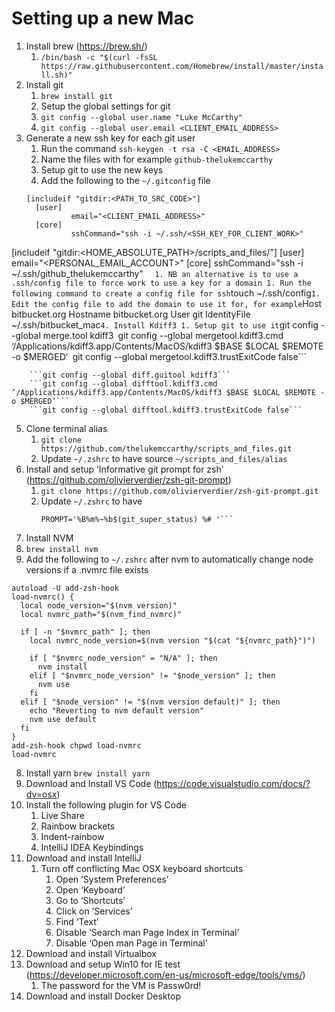 # Setting up a new Mac

1. Install brew (https://brew.sh/)
    1. ```/bin/bash -c "$(curl -fsSL https://raw.githubusercontent.com/Homebrew/install/master/install.sh)"```
2. Install git
    1. ```brew install git```
    1. Setup the global settings for git
      1. ```git config --global user.name "Luke McCarthy"```
      1. ```git config --global user.email <CLIENT_EMAIL_ADDRESS>```
3. Generate a new ssh key for each git user
    1. Run the command ```ssh-keygen -t rsa -C <EMAIL_ADDRESS>```
      1. Name the files with <serviceName-accountName> for example ```github-thelukemccarthy```
    1. Setup git to use the new keys
      1. Add the following to the ```~/.gitconfig``` file  
      ```
      [includeif "gitdir:<PATH_TO_SRC_CODE>"]
        [user]
                email="<CLIENT_EMAIL_ADDRESS>"
        [core]
                sshCommand="ssh -i ~/.ssh/<SSH_KEY_FOR_CLIENT_WORK>"

[includeif "gitdir:<HOME_ABSOLUTE_PATH>/scripts_and_files/"]
        [user]
                email="<PERSONAL_EMAIL_ACCOUNT>"
        [core]
                sshCommand="ssh -i ~/.ssh/github_thelukemccarthy"
      ```  
    1. NB an alternative is to use a .ssh/config file to force work to use a key for a domain
      1. Run the following command to create a config file for ssh ```touch ~/.ssh/config```
      1. Edit the config file to add the domain to use it for, for example
		  ```Host bitbucket.org
			  Hostname bitbucket.org
			  User git
			  IdentityFile ~/.ssh/bitbucket_mac```
4. Install Kdiff3
    1. Setup git to use it
		```git config --global merge.tool kdiff3```
		```git config --global mergetool.kdiff3.cmd ‘/Applications/kdiff3.app/Contents/MacOS/kdiff3 $BASE $LOCAL $REMOTE -o $MERGED’```
		```git config --global mergetool.kdiff3.trustExitCode false```

		```git config --global diff.guitool kdiff3```
		```git config --global difftool.kdiff3.cmd ‘/Applications/kdiff3.app/Contents/MacOS/kdiff3 $BASE $LOCAL $REMOTE -o $MERGED’```
		```git config --global difftool.kdiff3.trustExitCode false```
5. Clone terminal alias
    1. ```git clone https://github.com/thelukemccarthy/scripts_and_files.git```
    2. Update ```~/.zshrc``` to have source ```~/scripts_and_files/alias```
6. Install and setup ‘Informative git prompt for zsh’ (https://github.com/olivierverdier/zsh-git-prompt) 
    1. ```git clone https://github.com/olivierverdier/zsh-git-prompt.git```
    2. Update ```~/.zshrc``` to have 
		```source ~/zsh-git-prompt/zshrc.sh
		PROMPT='%B%m%~%b$(git_super_status) %# '```
7. Install NVM 
  1. ```brew install nvm```
  2. Add the following to ```~/.zshrc``` after nvm to automatically change node versions if a .nvmrc file exists
  ```shell script 
  autoload -U add-zsh-hook
  load-nvmrc() {
    local node_version="$(nvm version)"
    local nvmrc_path="$(nvm_find_nvmrc)"
  
    if [ -n "$nvmrc_path" ]; then
      local nvmrc_node_version=$(nvm version "$(cat "${nvmrc_path}")")
  
      if [ "$nvmrc_node_version" = "N/A" ]; then
        nvm install
      elif [ "$nvmrc_node_version" != "$node_version" ]; then
        nvm use
      fi
    elif [ "$node_version" != "$(nvm version default)" ]; then
      echo "Reverting to nvm default version"
      nvm use default
    fi
  }
  add-zsh-hook chpwd load-nvmrc
  load-nvmrc
```
8. Install yarn ```brew install yarn```
9. Download and Install VS Code (https://code.visualstudio.com/docs/?dv=osx)
10. Install the following plugin for VS Code 
    1. Live Share
    2. Rainbow brackets
    3. Indent-rainbow
    4. IntelliJ IDEA Keybindings
11. Download and install IntelliJ
    1. Turn off conflicting Mac OSX keyboard shortcuts
        1. Open ‘System Preferences’
        2. Open ‘Keyboard’
        3. Go to  ‘Shortcuts’
        4. Click on ‘Services’
        5. Find ‘Text’
        6. Disable ‘Search man Page Index in Terminal’
        7. Disable ‘Open man Page in Terminal’
12. Download and install Virtualbox
13. Download and setup Win10 for IE test (https://developer.microsoft.com/en-us/microsoft-edge/tools/vms/)
    1. The password for the VM is Passw0rd!
14. Download and install Docker Desktop
